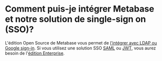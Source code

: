 # Comment puis-je intégrer Metabase et notre solution de single-sign on (SSO)?

L'édition Open Source de Metabase vous permet de [l'intégrer avec LDAP ou Google sign-in](../../administration-guide/10-single-sign-on.md). Si vous utilisez une solution SSO [SAML](../../enterprise-guide/authenticating-with-saml.md) ou [JWT](../../enterprise-guide/authenticating-with-jwt.md), vous aurez besoin de l'[édition Enterprise](https://www.metabase.com/enterprise/).
